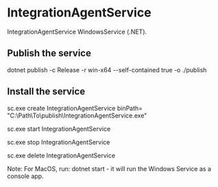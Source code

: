 # IntegrationAgentService
IntegrationAgentService WindowsService (.NET).

## Publish the service

dotnet publish -c Release -r win-x64 --self-contained true -o ./publish

## Install the service

sc.exe create IntegrationAgentService binPath= "C:\Path\To\publish\IntegrationAgentService.exe"

sc.exe start IntegrationAgentService

sc.exe stop IntegrationAgentService

sc.exe delete IntegrationAgentService

Note: For MacOS, run: dotnet start - it will run the Windows Service as a console app.